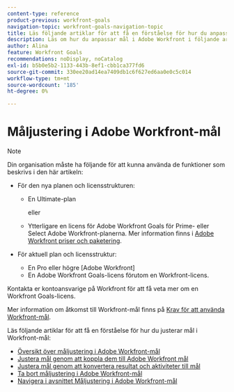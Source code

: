 ```yaml
---
content-type: reference
product-previous: workfront-goals
navigation-topic: workfront-goals-navigation-topic
title: Läs följande artiklar för att få en förståelse för hur du anpassar mål i Workfront-mål.
description: Läs om hur du anpassar mål i Adobe Workfront i följande artiklar.
author: Alina
feature: Workfront Goals
recommendations: noDisplay, noCatalog
exl-id: b5b0e5b2-1133-443b-8ef1-cbb1ca377fd6
source-git-commit: 330ee20ad14ea7409db1c6f627ed6aa0e0c5c014
workflow-type: tm+mt
source-wordcount: '185'
ht-degree: 0%

---
```


# Måljustering i Adobe Workfront-mål

>[!NOTE]
>
>Din organisation måste ha följande för att kunna använda de funktioner som beskrivs i den här artikeln:
> 
>* För den nya planen och licensstrukturen:
>    
>   * En Ultimate-plan
>        
>     eller
>        
>   * Ytterligare en licens för Adobe Workfront Goals för Prime- eller Select Adobe Workfront-planerna.
>       Mer information finns i [Adobe Workfront priser och paketering](https://www.workfront.com/plans).
>      
>* För aktuell plan och licensstruktur:
>    
>   * En Pro eller högre [Adobe Workfront]
>   * En Adobe Workfront Goals-licens förutom en Workfront-licens.
>    
>Kontakta er kontoansvarige på Workfront för att få veta mer om en Workfront Goals-licens.
> 
>Mer information om åtkomst till Workfront-mål finns på [Krav för att använda Workfront-mål](/help/quicksilver/workfront-goals/goal-management/access-needed-for-wf-goals.md).

Läs följande artiklar för att få en förståelse för hur du justerar mål i Workfront-mål:

* [Översikt över måljustering i Adobe Workfront-mål](../../workfront-goals/goal-alignment/goal-alignment-overview.md)
* [Justera mål genom att koppla dem till Adobe Workfront mål](../../workfront-goals/goal-alignment/align-goals-by-connecting-them.md)
* [Justera mål genom att konvertera resultat och aktiviteter till mål](../../workfront-goals/goal-alignment/align-goals-by-converting-results-activities.md)
* [Ta bort måljustering i Adobe Workfront-mål](../../workfront-goals/goal-alignment/remove-goal-alignment.md)
* [Navigera i avsnittet Måljustering i Adobe Workfront-mål](../../workfront-goals/goal-alignment/navigate-goal-alignment-chart.md)
